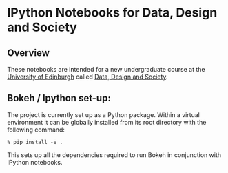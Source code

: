 # IPython Notebooks for Data, Design and Society

## Overview

These notebooks are intended for a new undergraduate course at the [University of Edinburgh](http://www.ed.ac.uk) called [Data, Design and Society](http://edin.ac/1KukGVu).

## Bokeh / Ipython set-up:

The project is currently set up as a Python package.  Within a virtual environment
it can be globally installed from its root directory with the following command:

```
% pip install -e .
```

This sets up all the dependencies required to run Bokeh in conjunction with IPython notebooks.
